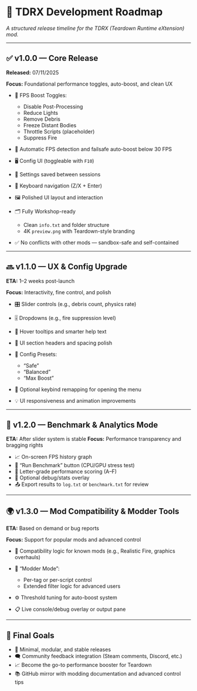 # 📅 TDRX Development Roadmap

*A structured release timeline for the TDRX (Teardown Runtime eXtension) mod.*

---

## ✅ v1.0.0 — Core Release

**Released:** 07/11/2025

**Focus:** Foundational performance toggles, auto-boost, and clean UX

* 🚀 FPS Boost Toggles:

  * Disable Post-Processing
  * Reduce Lights
  * Remove Debris
  * Freeze Distant Bodies
  * Throttle Scripts (placeholder)
  * Suppress Fire
* 🧠 Automatic FPS detection and failsafe auto-boost below 30 FPS
* 🖥️ Config UI (toggleable with `F10`)
* 💾 Settings saved between sessions
* 🔧 Keyboard navigation (Z/X + Enter)
* 🖼️ Polished UI layout and interaction
* 🗂️ Fully Workshop-ready

  * Clean `info.txt` and folder structure
  * 4K `preview.png` with Teardown-style branding
* ✅ No conflicts with other mods — sandbox-safe and self-contained

---

## 🔜 v1.1.0 — UX & Config Upgrade

**ETA:** 1–2 weeks post-launch

**Focus:** Interactivity, fine control, and polish

* 🎛️ Slider controls (e.g., debris count, physics rate)
* 🎚️ Dropdowns (e.g., fire suppression level)
* 🧠 Hover tooltips and smarter help text
* 🎨 UI section headers and spacing polish
* 💾 Config Presets:

  * “Safe”
  * “Balanced”
  * “Max Boost”
* 🔧 Optional keybind remapping for opening the menu
* 💡 UI responsiveness and animation improvements

---

## 🧪 v1.2.0 — Benchmark & Analytics Mode

**ETA:** After slider system is stable
**Focus:** Performance transparency and bragging rights

* 📈 On-screen FPS history graph
* 🧪 “Run Benchmark” button (CPU/GPU stress test)
* 📝 Letter-grade performance scoring (A–F)
* 🧩 Optional debug/stats overlay
* 📤 Export results to `log.txt` or `benchmark.txt` for review

---

## 🌍 v1.3.0 — Mod Compatibility & Modder Tools

**ETA:** Based on demand or bug reports

**Focus:** Support for popular mods and advanced control

* 🤝 Compatibility logic for known mods (e.g., Realistic Fire, graphics overhauls)
* 🧰 “Modder Mode”:

  * Per-tag or per-script control
  * Extended filter logic for advanced users
* ⚙️ Threshold tuning for auto-boost system
* 📋 Live console/debug overlay or output pane

---

## 🏁 Final Goals

* 💎 Minimal, modular, and stable releases
* 🗨️ Community feedback integration (Steam comments, Discord, etc.)
* 📈 Become the go-to performance booster for Teardown
* 📚 GitHub mirror with modding documentation and advanced control tips
